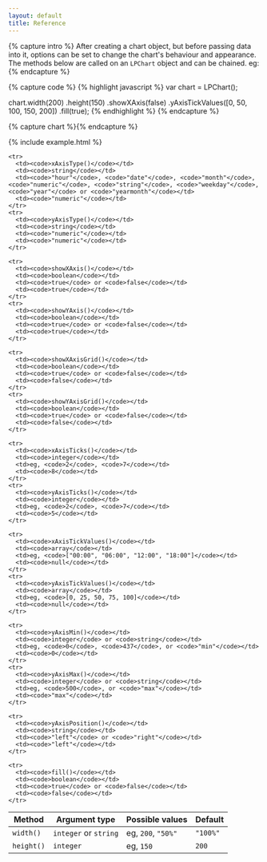 ```yaml
---
layout: default
title: Reference
---
```


{% capture intro %}
After creating a chart object, but before passing data into it, options can be set to change the chart's behaviour and appearance. The methods below are called on an `LPChart` object and can be chained. eg:
{% endcapture %}

{% capture code %}
{% highlight javascript %}
var chart = LPChart();

chart.width(200)
     .height(150)
     .showXAxis(false)
     .yAxisTickValues([0, 50, 100, 150, 200])
     .fill(true);
{% endhighlight %}
{% endcapture %}

{% capture chart %}{% endcapture %}

{% include example.html %}


<table>
  <thead>
    <tr>
      <th class="tbl-method">Method</th>
      <th class='tbl-types'>Argument type</th>
      <th class="tbl-values">Possible values</th>
      <th class="tbl-default">Default</th>
    </tr>
  </thead>
  <tbody>
    <tr>
      <td><code>width()</code></td>
      <td><code>integer</code> or <code>string</code></td>
      <td>eg, <code>200</code>, <code>"50%"</code></td>
      <td><code>"100%"</code></td>
    </tr>
    <tr>
      <td><code>height()</code></td>
      <td><code>integer</code></td>
      <td>eg, <code>150</code></td>
      <td><code>200</code></td>
    </tr>

    <tr>
      <td><code>xAxisType()</code></td>
      <td><code>string</code></td>
      <td><code>"hour"</code>, <code>"date"</code>, <code>"month"</code>, <code>"numeric"</code>, <code>"string"</code>, <code>"weekday"</code>, <code>"year"</code> or <code>"yearmonth"</code></td>
      <td><code>"numeric"</code></td>
    </tr>
    <tr>
      <td><code>yAxisType()</code></td>
      <td><code>string</code></td>
      <td><code>"numeric"</code></td>
      <td><code>"numeric"</code></td>
    </tr>

    <tr>
      <td><code>showXAxis()</code></td>
      <td><code>boolean</code></td>
      <td><code>true</code> or <code>false</code></td>
      <td><code>true</code></td>
    </tr>
    <tr>
      <td><code>showYAxis()</code></td>
      <td><code>boolean</code></td>
      <td><code>true</code> or <code>false</code></td>
      <td><code>true</code></td>
    </tr>

    <tr>
      <td><code>showXAxisGrid()</code></td>
      <td><code>boolean</code></td>
      <td><code>true</code> or <code>false</code></td>
      <td><code>false</code></td>
    </tr>
    <tr>
      <td><code>showYAxisGrid()</code></td>
      <td><code>boolean</code></td>
      <td><code>true</code> or <code>false</code></td>
      <td><code>false</code></td>
    </tr>

    <tr>
      <td><code>xAxisTicks()</code></td>
      <td><code>integer</code></td>
      <td>eg, <code>2</code>, <code>7</code></td>
      <td><code>8</code></td>
    </tr>
    <tr>
      <td><code>yAxisTicks()</code></td>
      <td><code>integer</code></td>
      <td>eg, <code>2</code>, <code>7</code></td>
      <td><code>5</code></td>
    </tr>

    <tr>
      <td><code>xAxisTickValues()</code></td>
      <td><code>array</code></td>
      <td>eg, <code>["00:00", "06:00", "12:00", "18:00"]</code></td>
      <td><code>null</code></td>
    </tr>
    <tr>
      <td><code>yAxisTickValues()</code></td>
      <td><code>array</code></td>
      <td>eg, <code>[0, 25, 50, 75, 100]</code></td>
      <td><code>null</code></td>
    </tr>

    <tr>
      <td><code>yAxisMin()</code></td>
      <td><code>integer</code> or <code>string</code></td>
      <td>eg, <code>0</code>, <code>437</code>, or <code>"min"</code></td>
      <td><code>0</code></td>
    </tr>
    <tr>
      <td><code>yAxisMax()</code></td>
      <td><code>integer</code> or <code>string</code></td>
      <td>eg, <code>500</code>, or <code>"max"</code></td>
      <td><code>"max"</code></td>
    </tr>

    <tr>
      <td><code>yAxisPosition()</code></td>
      <td><code>string</code></td>
      <td><code>"left"</code> or <code>"right"</code></td>
      <td><code>"left"</code></td>
    </tr>

    <tr>
      <td><code>fill()</code></td>
      <td><code>boolean</code></td>
      <td><code>true</code> or <code>false</code></td>
      <td><code>false</code></td>
    </tr>
  </tbody>
</table>
